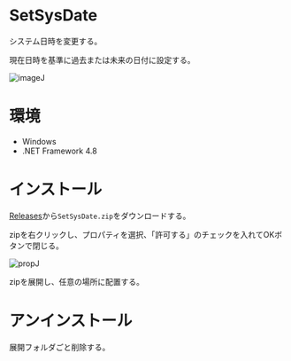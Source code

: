# SetSysDate
システム日時を変更する。

現在日時を基準に過去または未来の日付に設定する。

![imageJ](https://user-images.githubusercontent.com/99333667/158910102-7232fca0-b250-44c9-b5bb-09f0146059fe.png)


# 環境

- Windows
- .NET Framework 4.8

# インストール

[Releases](https://github.com/3xKEsGJQsmEQLAfuMv9QikF8i9y7Bf1D6NjguXg/SetSysDate/releases)から`SetSysDate.zip`をダウンロードする。

zipを右クリックし、プロパティを選択、「許可する」のチェックを入れてOKボタンで閉じる。

![propJ](https://user-images.githubusercontent.com/99333667/158932923-e7bb4a9f-a591-41a3-9b60-07611678639c.png)

zipを展開し、任意の場所に配置する。

# アンインストール

展開フォルダごと削除する。
